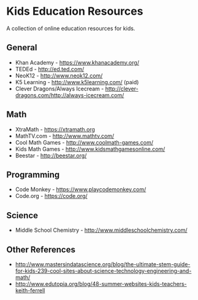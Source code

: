 # Kids Education Resources

A collection of online education resources for kids.

## General

- Khan Academy - https://www.khanacademy.org/
- TEDEd - http://ed.ted.com/
- NeoK12 - http://www.neok12.com/
- K5 Learning - http://www.k5learning.com/ (paid)
- Clever Dragons/Always Icecream  - http://clever-dragons.com/http://always-icecream.com/

## Math

- XtraMath - https://xtramath.org
- MathTV.com - http://www.mathtv.com/
- Cool Math Games - http://www.coolmath-games.com/
- Kids Math Games - http://www.kidsmathgamesonline.com/
- Beestar - http://beestar.org/

## Programming 

- Code Monkey - https://www.playcodemonkey.com/
- Code.org - https://code.org/

## Science

- Middle School Chemistry - http://www.middleschoolchemistry.com/

## Other References
- http://www.mastersindatascience.org/blog/the-ultimate-stem-guide-for-kids-239-cool-sites-about-science-technology-engineering-and-math/
- http://www.edutopia.org/blog/48-summer-websites-kids-teachers-keith-ferrell
